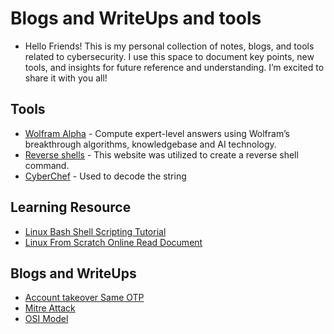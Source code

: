 # Blogs and WriteUps and tools

* Hello Friends! This is my personal collection of notes, blogs, and tools related to cybersecurity. I use this space to document key points, new tools, and insights for future reference and understanding. I’m excited to share it with you all!

## Tools
* [Wolfram Alpha](https://www.wolframalpha.com/) - Compute expert-level answers using Wolfram’s breakthrough algorithms, knowledgebase and AI technology.
* [Reverse shells](https://www.revshells.com/) - This website was utilized to create a reverse shell command.
* [CyberChef](https://gchq.github.io/CyberChef/) - Used to decode the string

## Learning Resource
* [Linux Bash Shell Scripting Tutorial](https://bash.cyberciti.biz/guide/Main_Page)
* [Linux From Scratch Online Read Document](https://www.linuxfromscratch.org/lfs/view/development/index.html)

## Blogs and WriteUps
* [Account takeover Same OTP](https://medium.com/@raxomara/account-takeover-same-otp-81bfba35d9b3)
* [Mitre Attack](https://infosecwriteups.com/understanding-the-mitre-att-ck-framework-a-comprehensive-overview-c1499d195da0)
* [OSI Model](https://medium.com/software-engineering-roundup/the-osi-model-87e5adf35e10)
